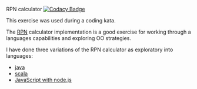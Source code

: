 RPN calculator [![Codacy Badge](https://api.codacy.com/project/badge/Grade/27bc341af2dc449dad2dbfc90bffa329)](https://www.codacy.com/manual/jasonray/RPN-calculator?utm_source=github.com&amp;utm_medium=referral&amp;utm_content=jasonray/RPN-calculator&amp;utm_campaign=Badge_Grade)

This exercise was used during a coding kata.

The [RPN](http://en.wikipedia.org/wiki/Reverse_Polish_notation) calculator implementation is a good exercise for working through a languages capabilities and exploring OO strategies.

I have done three variations of the RPN calculator as exploratory into languages: 
- [java](https://github.com/jasonray/RPN-calculator)
- [scala](https://github.com/jasonray/RPN-calculator-scala)
- [JavaScript with node.js](https://github.com/jasonray/RPN-calculator-node)
